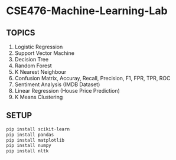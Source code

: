 # CSE476-Machine-Learning-Lab

 ## TOPICS

 01. Logistic Regression
 02. Support Vector Machine
 03. Decision Tree
 04. Random Forest
 05. K Nearest Neighbour
 06. Confusion Matrix, Accuray, Recall, Precision, F1, FPR, TPR, ROC
 07. Sentiment Analysis (IMDB Dataset)
 08. Linear Regression (House Price Prediction)
 09. K Means Clustering
 
## SETUP

```python
pip install scikit-learn
pip install pandas
pip install matplotlib
pip install numpy
pip install nltk
```
